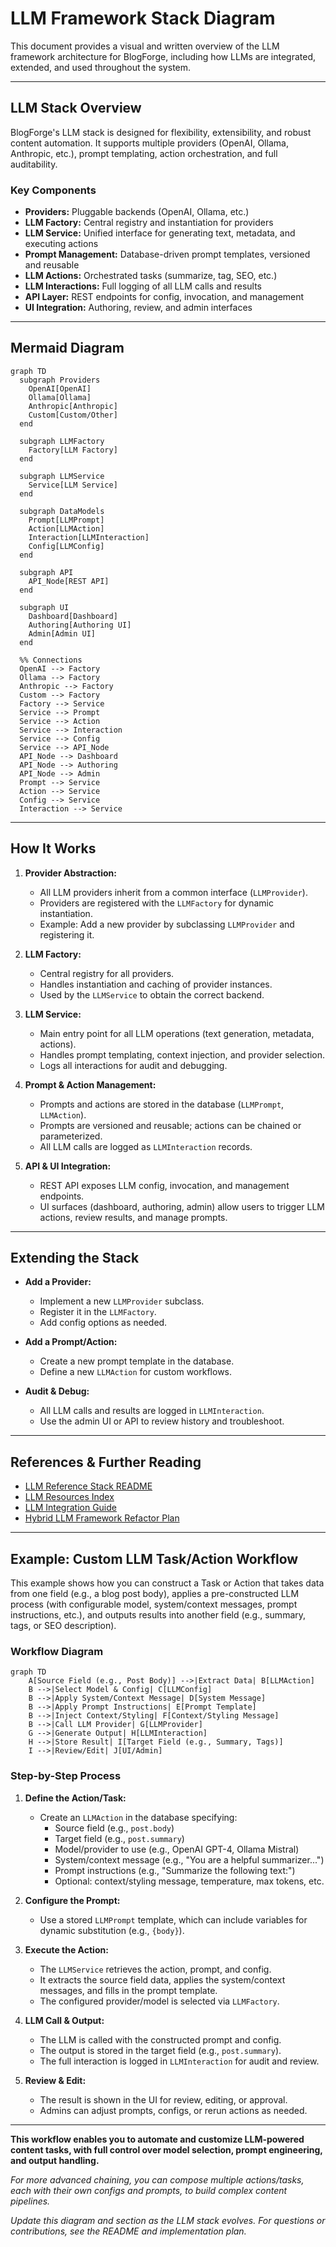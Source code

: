 # LLM Framework Stack Diagram

This document provides a visual and written overview of the LLM framework architecture for BlogForge, including how LLMs are integrated, extended, and used throughout the system.

---

## LLM Stack Overview

BlogForge's LLM stack is designed for flexibility, extensibility, and robust content automation. It supports multiple providers (OpenAI, Ollama, Anthropic, etc.), prompt templating, action orchestration, and full auditability.

### **Key Components**
- **Providers:** Pluggable backends (OpenAI, Ollama, etc.)
- **LLM Factory:** Central registry and instantiation for providers
- **LLM Service:** Unified interface for generating text, metadata, and executing actions
- **Prompt Management:** Database-driven prompt templates, versioned and reusable
- **LLM Actions:** Orchestrated tasks (summarize, tag, SEO, etc.)
- **LLM Interactions:** Full logging of all LLM calls and results
- **API Layer:** REST endpoints for config, invocation, and management
- **UI Integration:** Authoring, review, and admin interfaces

---

## Mermaid Diagram

```mermaid
graph TD
  subgraph Providers
    OpenAI[OpenAI]
    Ollama[Ollama]
    Anthropic[Anthropic]
    Custom[Custom/Other]
  end

  subgraph LLMFactory
    Factory[LLM Factory]
  end

  subgraph LLMService
    Service[LLM Service]
  end

  subgraph DataModels
    Prompt[LLMPrompt]
    Action[LLMAction]
    Interaction[LLMInteraction]
    Config[LLMConfig]
  end

  subgraph API
    API_Node[REST API]
  end

  subgraph UI
    Dashboard[Dashboard]
    Authoring[Authoring UI]
    Admin[Admin UI]
  end

  %% Connections
  OpenAI --> Factory
  Ollama --> Factory
  Anthropic --> Factory
  Custom --> Factory
  Factory --> Service
  Service --> Prompt
  Service --> Action
  Service --> Interaction
  Service --> Config
  Service --> API_Node
  API_Node --> Dashboard
  API_Node --> Authoring
  API_Node --> Admin
  Prompt --> Service
  Action --> Service
  Config --> Service
  Interaction --> Service
```

---

## How It Works

1. **Provider Abstraction:**
   - All LLM providers inherit from a common interface (`LLMProvider`).
   - Providers are registered with the `LLMFactory` for dynamic instantiation.
   - Example: Add a new provider by subclassing `LLMProvider` and registering it.

2. **LLM Factory:**
   - Central registry for all providers.
   - Handles instantiation and caching of provider instances.
   - Used by the `LLMService` to obtain the correct backend.

3. **LLM Service:**
   - Main entry point for all LLM operations (text generation, metadata, actions).
   - Handles prompt templating, context injection, and provider selection.
   - Logs all interactions for audit and debugging.

4. **Prompt & Action Management:**
   - Prompts and actions are stored in the database (`LLMPrompt`, `LLMAction`).
   - Prompts are versioned and reusable; actions can be chained or parameterized.
   - All LLM calls are logged as `LLMInteraction` records.

5. **API & UI Integration:**
   - REST API exposes LLM config, invocation, and management endpoints.
   - UI surfaces (dashboard, authoring, admin) allow users to trigger LLM actions, review results, and manage prompts.

---

## Extending the Stack

- **Add a Provider:**
  - Implement a new `LLMProvider` subclass.
  - Register it in the `LLMFactory`.
  - Add config options as needed.

- **Add a Prompt/Action:**
  - Create a new prompt template in the database.
  - Define a new `LLMAction` for custom workflows.

- **Audit & Debug:**
  - All LLM calls and results are logged in `LLMInteraction`.
  - Use the admin UI or API to review history and troubleshoot.

---

## References & Further Reading
- [LLM Reference Stack README](./README.md)
- [LLM Resources Index](./llm_resources.md)
- [LLM Integration Guide](../project/llm_architecture.md)
- [Hybrid LLM Framework Refactor Plan](../temp/llm_framework_hybrid_refactor.md)

---

## Example: Custom LLM Task/Action Workflow

This example shows how you can construct a Task or Action that takes data from one field (e.g., a blog post body), applies a pre-constructed LLM process (with configurable model, system/context messages, prompt instructions, etc.), and outputs results into another field (e.g., summary, tags, or SEO description).

### **Workflow Diagram**

```mermaid
graph TD
    A[Source Field (e.g., Post Body)] -->|Extract Data| B[LLMAction]
    B -->|Select Model & Config| C[LLMConfig]
    B -->|Apply System/Context Message| D[System Message]
    B -->|Apply Prompt Instructions| E[Prompt Template]
    B -->|Inject Context/Styling| F[Context/Styling Message]
    B -->|Call LLM Provider| G[LLMProvider]
    G -->|Generate Output| H[LLMInteraction]
    H -->|Store Result| I[Target Field (e.g., Summary, Tags)]
    I -->|Review/Edit| J[UI/Admin]
```

### **Step-by-Step Process**

1. **Define the Action/Task:**
   - Create an `LLMAction` in the database specifying:
     - Source field (e.g., `post.body`)
     - Target field (e.g., `post.summary`)
     - Model/provider to use (e.g., OpenAI GPT-4, Ollama Mistral)
     - System/context message (e.g., "You are a helpful summarizer...")
     - Prompt instructions (e.g., "Summarize the following text:")
     - Optional: context/styling message, temperature, max tokens, etc.

2. **Configure the Prompt:**
   - Use a stored `LLMPrompt` template, which can include variables for dynamic substitution (e.g., `{body}`).

3. **Execute the Action:**
   - The `LLMService` retrieves the action, prompt, and config.
   - It extracts the source field data, applies the system/context messages, and fills in the prompt template.
   - The configured provider/model is selected via `LLMFactory`.

4. **LLM Call & Output:**
   - The LLM is called with the constructed prompt and config.
   - The output is stored in the target field (e.g., `post.summary`).
   - The full interaction is logged in `LLMInteraction` for audit and review.

5. **Review & Edit:**
   - The result is shown in the UI for review, editing, or approval.
   - Admins can adjust prompts, configs, or rerun actions as needed.

---

**This workflow enables you to automate and customize LLM-powered content tasks, with full control over model selection, prompt engineering, and output handling.**

*For more advanced chaining, you can compose multiple actions/tasks, each with their own configs and prompts, to build complex content pipelines.*

*Update this diagram and section as the LLM stack evolves. For questions or contributions, see the README and implementation plan.* 